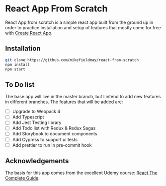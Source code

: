 # React App From Scratch

React App from scratch is a simple react app built from the ground up in order to practice installation and setup of features that mostly come for free with [Create React App](https://github.com/facebook/create-react-app).

## Installation

```bash
git clone https://github.com/mikefieldmay/react-from-scratch
npm install
npm start
```

## To Do list

The base app will live in the master branch, but I intend to add new features in different branches. The features that will be added are:
- [ ] Upgrade to Webpack 4
- [ ] Add Typescript
- [ ] Add Jest Testing library
- [ ] Add Todo list with Redux & Redux Sagas
- [ ] Add Storybook to document components
- [ ] Add Cypress to support ui tests
- [ ] Add prettier to run in pre-commit hook

## Acknowledgements

The basis for this app comes from the excellent Udemy course: [React The Complete Guide](https://www.udemy.com/react-the-complete-guide-incl-redux/).
